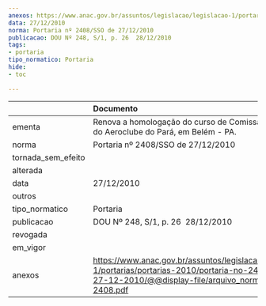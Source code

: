 ```yaml
---
anexos: https://www.anac.gov.br/assuntos/legislacao/legislacao-1/portarias/portarias-2010/portaria-no-2408-sso-de-27-12-2010/@@display-file/arquivo_norma/PA2010-2408.pdf
data: 27/12/2010
norma: Portaria nº 2408/SSO de 27/12/2010
publicacao: DOU Nº 248, S/1, p. 26  28/12/2010
tags:
- portaria
tipo_normatico: Portaria
hide: 
- toc 
 
---
```


|                    | Documento                                                                                                                                                         |
|:-------------------|:------------------------------------------------------------------------------------------------------------------------------------------------------------------|
| ementa             | Renova a homologação do curso de Comissário de Voo do Aeroclube do Pará, em Belém - PA.                                                                           |
| norma              | Portaria nº 2408/SSO de 27/12/2010                                                                                                                                |
| tornada_sem_efeito |                                                                                                                                                                   |
| alterada           |                                                                                                                                                                   |
| data               | 27/12/2010                                                                                                                                                        |
| outros             |                                                                                                                                                                   |
| tipo_normatico     | Portaria                                                                                                                                                          |
| publicacao         | DOU Nº 248, S/1, p. 26  28/12/2010                                                                                                                                |
| revogada           |                                                                                                                                                                   |
| em_vigor           |                                                                                                                                                                   |
| anexos             | https://www.anac.gov.br/assuntos/legislacao/legislacao-1/portarias/portarias-2010/portaria-no-2408-sso-de-27-12-2010/@@display-file/arquivo_norma/PA2010-2408.pdf |